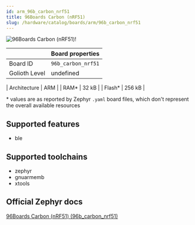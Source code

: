 ```yaml
---
id: arm_96b_carbon_nrf51
title: 96Boards Carbon (nRF51)
slug: /hardware/catalog/boards/arm/96b_carbon_nrf51
---
```


[//]: # (This is an auto-generated file, do not edit! Changes to it will be lost upon re-generation)

![96Boards Carbon (nRF51)!](/img/boards/arm/96b_carbon_nrf51.png "96Boards Carbon (nRF51)")

|                | Board properties     |
| -------------  | -------------------- |
| Board ID       | `96b_carbon_nrf51` |
| Golioth Level  | undefined       |

| Architecture   | ARM |
| RAM*           | 32 kB |
| Flash*         | 256 kB |

\* values are as reported by Zephyr `.yaml` board files, which don't represent the overall available resources



## Supported features

* ble

## Supported toolchains

* zephyr
* gnuarmemb
* xtools

## Official Zephyr docs

[96Boards Carbon (nRF51) (96b_carbon_nrf51)](https://docs.zephyrproject.org/latest/boards/arm/96b_carbon_nrf51/doc/index.html)
